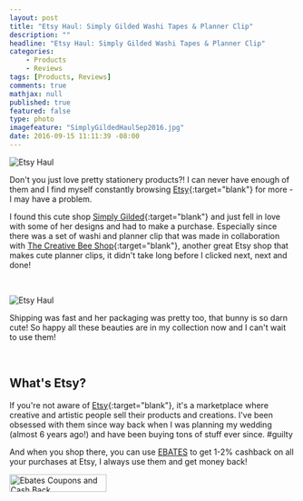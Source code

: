 ```yaml
---
layout: post
title: "Etsy Haul: Simply Gilded Washi Tapes & Planner Clip"
description: ""
headline: "Etsy Haul: Simply Gilded Washi Tapes & Planner Clip"
categories: 
    - Products
    - Reviews
tags: [Products, Reviews]
comments: true
mathjax: null
published: true
featured: false
type: photo
imagefeature: "SimplyGildedHaulSep2016.jpg"
date: 2016-09-15 11:11:39 -08:00
---
```


![Etsy Haul](http://whatsupmailbox.com/images/SimplyGildedHaulSep2016.jpg)

Don't you just love pretty stationery products?! I can never have enough of them and I find myself constantly browsing [Etsy](https://www.etsy.com){:target="blank"} for more - I may have a problem.

I found this cute shop [Simply Gilded](https://www.etsy.com/shop/SimplyGildedCo?ref=l2-shopheader-name){:target="blank"} and just fell in love with some of her designs and had to make a purchase. Especially since there was a set of washi and planner clip that was made in collaboration with [The Creative Bee Shop](https://www.etsy.com/shop/TheCreativeBeeShop?ref=shop_sugg){:target="blank"}, another great Etsy shop that makes cute planner clips, it didn't take long before I clicked next, next and done!

<br>

![Etsy Haul](http://whatsupmailbox.com/images/SimplyGildedHaulPackagingSep2016.jpg)

Shipping was fast and her packaging was pretty too, that bunny is so darn cute! So happy all these beauties are in my collection now and I can't wait to use them!

<br>

<H2>What's Etsy?</H2>

If you're not aware of [Etsy](https://www.etsy.com){:target="blank"}, it's a marketplace where creative and artistic people sell their products and creations. I've been obsessed with them since way back when I was planning my wedding (almost 6 years ago!) and have been buying tons of stuff ever since. #guilty

And when you shop there, you can use <a href="http://www.ebates.com/rf.do?referrerid=nFbj2DqrCN%2BpB5AWKzmAFQ%3D%3D&eeid=30337" target="_blank">EBATES</a> to get 1-2% cashback on all your purchases at Etsy, I always use them and get money back!</p>

<a href='http://www.ebates.com/rf.do?referrerid=nFbj2DqrCN%2BpB5AWKzmAFQ%3D%3D&eeid=28585' target='_blank' rel='nofollow'><img src='http://www.ebates.com/referral/2012/global_files/images/ebates_logo.png' alt='Ebates Coupons and Cash Back' height='31' width='171' border='0'/></a>
